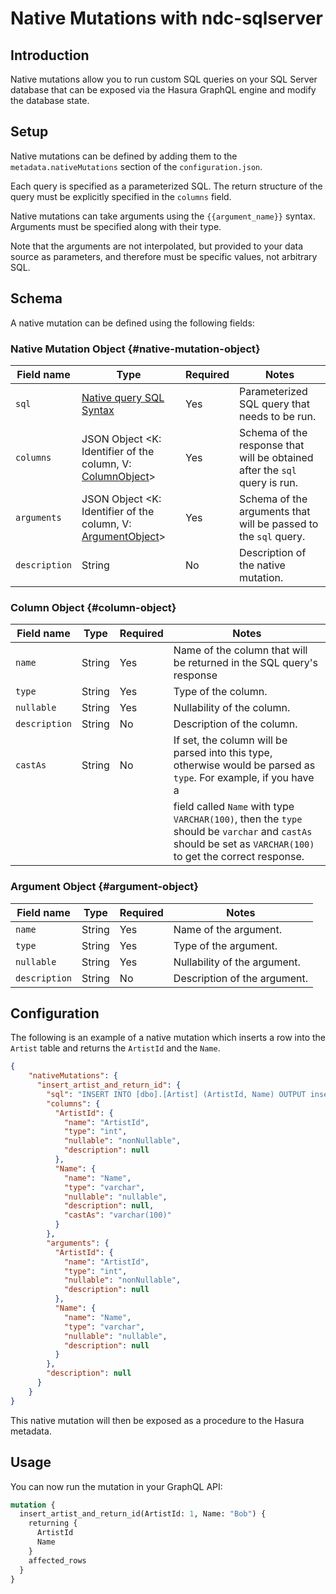 # Native Mutations with ndc-sqlserver

## Introduction

Native mutations allow you to run custom SQL queries on your SQL Server database that
can be exposed via the Hasura GraphQL engine and modify the database state.

## Setup

Native mutations can be defined by adding them to the `metadata.nativeMutations` section
of the `configuration.json`.

Each query is specified as a parameterized SQL. The return structure of the query must
be explicitly specified in the `columns` field.

Native mutations can take arguments using the `{{argument_name}}` syntax. Arguments must
be specified along with their type.

Note that the arguments are not interpolated, but provided to your data source as parameters,
and therefore must be specific values, not arbitrary SQL.

## Schema

A native mutation can be defined using the following fields:


### Native Mutation Object {#native-mutation-object}

| Field name    | Type                                                                                              | Required | Notes                                                                      |
|---------------|---------------------------------------------------------------------------------------------------|----------|----------------------------------------------------------------------------|
| `sql`         | [Native query SQL Syntax](https://hasura.io/docs/3.0/connectors/postgresql/native-queries/syntax) | Yes      | Parameterized SQL query that needs to be run.                              |
| `columns`     | JSON Object <K: Identifier of the column, V: [ColumnObject](#column-object)>                      | Yes      | Schema of the response that will be obtained after the `sql` query is run. |
| `arguments`   | JSON Object <K: Identifier of the column, V: [ArgumentObject](#argument-object)>                  | Yes      | Schema of the arguments that will be passed to the `sql` query.            |
| `description` | String                                                                                            | No       | Description of the native mutation.                                        |


### Column Object {#column-object}

| Field name    | Type   | Required | Notes                                                                                                                                                       |
|---------------|--------|----------|-------------------------------------------------------------------------------------------------------------------------------------------------------------|
| `name`        | String | Yes      | Name of the column that will be returned in the SQL query's response                                                                                        |
| `type`        | String | Yes      | Type of the column.                                                                                                                                         |
| `nullable`    | String | Yes      | Nullability of the column.                                                                                                                                  |
| `description` | String | No       | Description of the column.                                                                                                                                  |
| `castAs`      | String | No       | If set, the column will be parsed into this type, otherwise would be parsed as `type`. For example, if you have a                                           |
|               |        |          | field called `Name` with type `VARCHAR(100)`, then the `type` should be `varchar` and `castAs` should be set as `VARCHAR(100)` to get the correct response. |


### Argument Object {#argument-object}

| Field name    | Type   | Required | Notes                                                                                                                                                       |
|---------------|--------|----------|-------------------------------------------------------------------------------------------------------------------------------------------------------------|
| `name`        | String | Yes      | Name of the argument.                                                                                        |
| `type`        | String | Yes      | Type of the argument.                                                                                                                                         |
| `nullable`    | String | Yes      | Nullability of the argument.                                                                                                                                  |
| `description` | String | No       | Description of the argument.                                                                                                                                  |


## Configuration

The following is an example of a native mutation which inserts a row
into the `Artist` table and returns the `ArtistId` and the `Name`.

```json
{
    "nativeMutations": {
      "insert_artist_and_return_id": {
        "sql": "INSERT INTO [dbo].[Artist] (ArtistId, Name) OUTPUT inserted.*  VALUES ({{ArtistId}}, {{Name}})",
        "columns": {
          "ArtistId": {
            "name": "ArtistId",
            "type": "int",
            "nullable": "nonNullable",
            "description": null
          },
          "Name": {
            "name": "Name",
            "type": "varchar",
            "nullable": "nullable",
            "description": null,
            "castAs": "varchar(100)"
          }
        },
        "arguments": {
          "ArtistId": {
            "name": "ArtistId",
            "type": "int",
            "nullable": "nonNullable",
            "description": null
          },
          "Name": {
            "name": "Name",
            "type": "varchar",
            "nullable": "nullable",
            "description": null
          }
        },
        "description": null
      }
    }
}
```

This native mutation will then be exposed as a procedure to the Hasura metadata.

## Usage

You can now run the mutation in your GraphQL API:

```graphql
mutation {
  insert_artist_and_return_id(ArtistId: 1, Name: "Bob") {
    returning {
      ArtistId
      Name
    }
    affected_rows
  }
}
```
